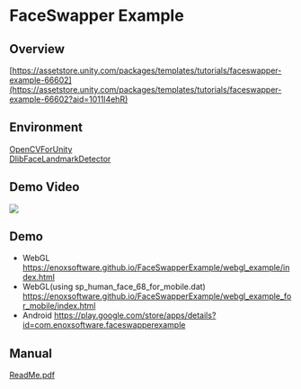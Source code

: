 FaceSwapper Example
====================

Overview
-----
[https://assetstore.unity.com/packages/templates/tutorials/faceswapper-example-66602](https://assetstore.unity.com/packages/templates/tutorials/faceswapper-example-66602?aid=1011l4ehR)

Environment
-----
[OpenCVForUnity](https://assetstore.unity.com/packages/tools/integration/opencv-for-unity-21088?aid=1011l4ehR)  
[DlibFaceLandmarkDetector](https://assetstore.unity.com/packages/tools/integration/dlib-facelandmark-detector-64314?aid=1011l4ehR)

Demo Video
-----
[![](http://img.youtube.com/vi/lQPL85LbSYo/0.jpg)](https://www.youtube.com/watch?v=lQPL85LbSYo)

Demo
-----
- WebGL
<https://enoxsoftware.github.io/FaceSwapperExample/webgl_example/index.html>
- WebGL(using sp_human_face_68_for_mobile.dat)
<https://enoxsoftware.github.io/FaceSwapperExample/webgl_example_for_mobile/index.html>
- Android
<https://play.google.com/store/apps/details?id=com.enoxsoftware.faceswapperexample>

Manual
-----
[ReadMe.pdf](/Assets/FaceSwapperExample/ReadMe.pdf)



